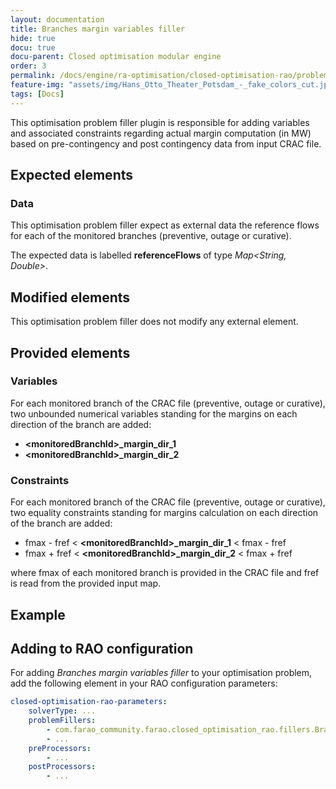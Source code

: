```yaml
---
layout: documentation
title: Branches margin variables filler
hide: true
docu: true
docu-parent: Closed optimisation modular engine
order: 3
permalink: /docs/engine/ra-optimisation/closed-optimisation-rao/problem-fillers/branch-margin-variables-filler
feature-img: "assets/img/Hans_Otto_Theater_Potsdam_-_fake_colors_cut.jpg"
tags: [Docs]
---
```


This optimisation problem filler plugin is responsible for adding variables and associated constraints regarding actual
margin computation (in MW) based on pre-contingency and post contingency data from input CRAC file.

## Expected elements

### Data

This optimisation problem filler expect as external data the reference flows for each of the monitored
branches (preventive, outage or curative).

The expected data is labelled **referenceFlows** of type *Map\<String, Double\>*.

## Modified elements

This optimisation problem filler does not modify any external element.

## Provided elements

### Variables

For each monitored branch of the CRAC file (preventive, outage or curative), two unbounded numerical variables standing for the margins on
each direction of the branch are added:

- **\<monitoredBranchId\>_margin_dir_1**
- **\<monitoredBranchId\>_margin_dir_2**

### Constraints

For each monitored branch of the CRAC file (preventive, outage or curative), two equality constraints
standing for margins calculation on each direction of the branch are added:

- fmax - fref < **\<monitoredBranchId\>_margin_dir_1** < fmax - fref
- fmax + fref < **\<monitoredBranchId\>_margin_dir_2** < fmax + fref

where fmax of each monitored branch is provided in the CRAC file and fref is read from the provided
input map.

## Example

## Adding to RAO configuration

For adding *Branches margin variables filler* to your optimisation problem, add the following element in your
RAO configuration parameters:

```yaml
closed-optimisation-rao-parameters:
    solverType: ...
    problemFillers:
        - com.farao_community.farao.closed_optimisation_rao.fillers.BranchMarginsVariablesFiller
        - ...
    preProcessors:
        - ...
    postProcessors:
        - ...
```